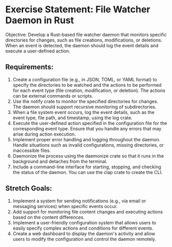 # Exercise Statement: File Watcher Daemon in Rust

Objective: Develop a Rust-based file watcher daemon that monitors specific directories for changes, such as file creations, modifications, or deletions. When an event is detected, the daemon should log the event details and execute a user-defined action.

## Requirements:

1. Create a configuration file (e.g., in JSON, TOML, or YAML format) to specify the directories to be watched and the actions to be performed for each event type (file creation, modification, or deletion). The actions can be external commands or scripts.
2. Use the notify crate to monitor the specified directories for changes. The daemon should support recursive monitoring of subdirectories.
3. When a file system event occurs, log the event details, such as the event type, file path, and timestamp, using the log crate.
4. Execute the user-defined action specified in the configuration file for the corresponding event type. Ensure that you handle any errors that may arise during action execution.
5. Implement proper error handling and logging throughout the daemon. Handle situations such as invalid configurations, missing directories, or inaccessible files.
6. Daemonize the process using the daemonize crate so that it runs in the background and detaches from the terminal.
7. Include a command-line interface for starting, stopping, and checking the status of the daemon. You can use the clap crate to create the CLI.

## Stretch Goals:

1. Implement a system for sending notifications (e.g., via email or messaging services) when specific events occur.
2. Add support for monitoring file content changes and executing actions based on the content differences.
3. Implement a user-friendly configuration system that allows users to easily specify complex actions and conditions for different events.
4. Create a web dashboard to display the daemon's activity and allow users to modify the configuration and control the daemon remotely.